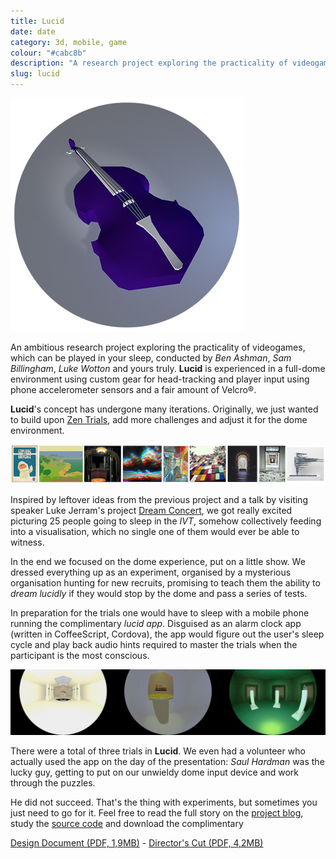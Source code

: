 ```yaml
---
title: Lucid 
date: date
category: 3d, mobile, game
colour: "#cabc8b"
description: "A research project exploring the practicality of videogames, which can be played in your sleep."
slug: lucid
---
```


![Low-poly cello](cello.jpg)

An ambitious research project exploring the practicality of videogames, which can be played in your sleep, conducted by _Ben Ashman_, _Sam Billingham_, _Luke Wotton_ and yours truly. __Lucid__ is experienced in a full-dome environment using custom gear for head-tracking and player input using phone accelerometer sensors and a fair amount of Velcro&reg;. 

__Lucid__'s concept has undergone many iterations. Originally, we just wanted to build upon [Zen Trials](/portfolio/zen_trials/index.html), add more challenges and adjust it for the dome environment. 

![Moodboard](moodboard.jpg)

Inspired by leftover ideas from the previous project and a talk by visiting speaker Luke Jerram's project [Dream Concert](http://www.lukejerram.com/projects/dream_concert), we got really excited picturing 25 people going to sleep in the _IVT_, somehow collectively feeding into a visualisation, which no single one of them would ever be able to witness.

<!-- So there was some research to be done on how we could mass-produce biofeedback measuring devices on a budget: Perhaps an Arduino with an SD-card shield? Bluetooth heart-rate wristbands? Technologically-enhanced sleeping bags? -->

<!-- On the other hand, we didn't want to diverge too far from the game aspect of things and around the same time, I developed an urge to experiment with algorithmically generated environments in Unity.. well you can't please everyone. -->

In the end we focused on the dome experience, put on a little show. We dressed everything up as an experiment, organised by a mysterious organisation hunting for new recruits, promising to teach them the ability to _dream lucidly_ if they would stop by the dome and pass a series of tests. 

In preparation for the trials one would have to sleep with a mobile phone running the complimentary _lucid app_. Disguised as an alarm clock app (written in CoffeeScript, Cordova), the app would figure out the user's sleep cycle and play back audio hints required to master the trials when the participant is the most conscious.

![Impressions](screenshots.jpg)

There were a total of three trials in __Lucid__. We even had a volunteer who actually used the app on the day of the presentation: _Saul Hardman_ was the lucky guy, getting to put on our unwieldy dome input device and work through the puzzles.

He did not succeed. That's the thing with experiments, but sometimes you just need to go for it. Feel free to read the full story on the [project blog](http://sambillingham.github.io/lucid/), study the [source code](https://github.com/Sambillingham/lucid) and download the complimentary 

[Design Document (PDF, 1,9MB)][1] - [Director's Cut (PDF, 4,2MB)][2]


[1]: Lucid_Design_Doc_Min.pdf
[2]: Lucid_Design_Doc_Full.pdf